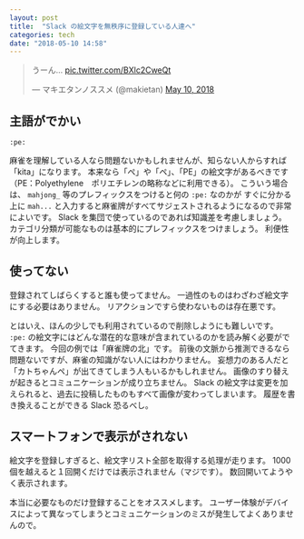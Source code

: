 ```yaml
---
layout: post
title:  "Slack の絵文字を無秩序に登録している人達へ"
categories: tech
date: "2018-05-10 14:58"
---
```


<blockquote class="twitter-tweet" data-partner="tweetdeck"><p lang="ja" dir="ltr">うーん... <a href="https://t.co/BXlc2CweQt">pic.twitter.com/BXlc2CweQt</a></p>&mdash; マキエタンノススメ (@makietan) <a href="https://twitter.com/makietan/status/994458464469467137?ref_src=twsrc%5Etfw">May 10, 2018</a></blockquote>
<script async src="https://platform.twitter.com/widgets.js" charset="utf-8"></script>

## 主語がでかい

`:pe:`

麻雀を理解している人なら問題ないかもしれませんが、知らない人からすれば「kita」になります。
本来なら「ぺ」や「ペ」、「PE」の絵文字があるべきです（PE：Polyethylene　ポリエチレンの略称などに利用できる）。
こういう場合は、 `mahjong_` 等のプレフィックスをつけると何の `:pe:` なのかが
すぐに分かる上に `mah...` と入力すると麻雀牌がすべてサジェストされるようになるので非常によいです。
Slack を集団で使っているのであれば知識差を考慮しましょう。
カテゴリ分類が可能なものは基本的にプレフィックスをつけましょう。
利便性が向上します。

## 使ってない

登録されてしばらくすると誰も使ってません。
一過性のものはわざわざ絵文字にする必要はありません。
リアクションですら使わないものは存在悪です。

とはいえ、ほんの少しでも利用されているので削除しようにも難しいです。
`:pe:` の絵文字にはどんな潜在的な意味が含まれているのかを読み解く必要がでてきます。
今回の例では「麻雀牌の北」です。
前後の文脈から推測できるなら問題ないですが、麻雀の知識がない人にはわかりません。
妄想力のある人だと「カトちゃんペ」が出てきてしまう人もいるかもしれません。
画像のすり替えが起きるとコミュニケーションが成り立ちません。
Slack の絵文字は変更を加えられると、過去に投稿したものもすべて画像が変わってしまいます。
履歴を書き換えることができる Slack 恐るべし。

## スマートフォンで表示がされない

絵文字を登録しすぎると、絵文字リスト全部を取得する処理が走ります。
1000個を越えると１回開くだけでは表示されません（マジです）。
数回開いてようやく表示されます。

本当に必要なものだけ登録することをオススメします。
ユーザー体験がデバイスによって異なってしまうとコミュニケーションのミスが発生してよくありませんので。
